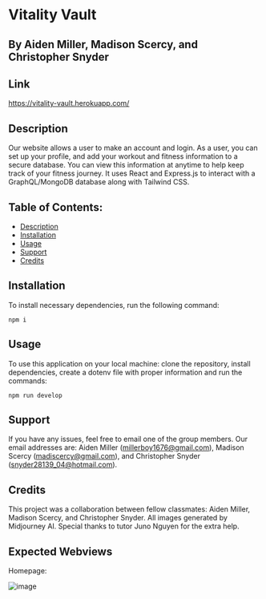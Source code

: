 # Vitality Vault

## By Aiden Miller, Madison Scercy, and Christopher Snyder


## Link

https://vitality-vault.herokuapp.com/

## Description

Our website allows a user to make an account and login.  As a user, you can set up your profile, and add your workout and fitness information to a secure database.  You can view this information at anytime to help keep track of your fitness journey.  It uses React and Express.js to interact with a GraphQL/MongoDB database along with Tailwind CSS.

## Table of Contents:
* [Description](#description)
* [Installation](#installation)
* [Usage](#usage)
* [Support](#support)
* [Credits](#credits)


## Installation

 To install necessary dependencies, run the following command:
  ```
  npm i
  ```

## Usage

To use this application on your local machine: clone the repository, install dependencies, create a dotenv file with proper information and run the commands:
```
npm run develop
```

## Support

If you have any issues, feel free to email one of the group members.  Our email addresses are: Aiden Miller (millerboy1676@gmail.com), Madison Scercy (madiscercy@gmail.com), and Christopher Snyder (snyder28139_04@hotmail.com). 

## Credits

This project was a collaboration between fellow classmates: Aiden Miller, Madison Scercy, and Christopher Snyder. All images generated by Midjourney AI. Special thanks to tutor Juno Nguyen for the extra help.

## Expected Webviews

Homepage:

![image](https://github.com/AidenMiller123/Book-Search-Engine/assets/123018143/53c98ffa-2b78-4b12-9807-b81562537a06) 
